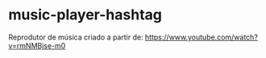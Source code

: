 # music-player-hashtag
Reprodutor de música criado a partir de: https://www.youtube.com/watch?v=rmNMBjse-m0
